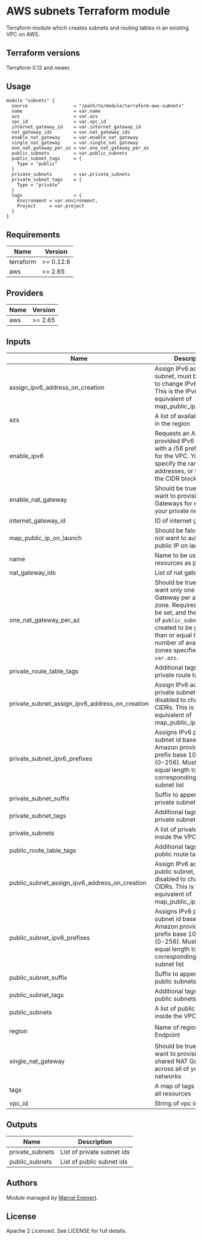 # AWS subnets Terraform module

Terraform module which creates subnets and routing tables in an existing VPC on AWS.

## Terraform versions

Terraform 0.12 and newer. 

## Usage

```hcl
module "subnets" {
  source                 = "/path/to/module/terraform-aws-subnets"
  name                   = var.name
  azs                    = var.azs
  vpc_id                 = var.vpc_id
  internet_gateway_id    = var.internet_gateway_id
  nat_gateway_ids        = var.nat_gateway_ids
  enable_nat_gateway     = var.enable_nat_gateway
  single_nat_gateway     = var.single_nat_gateway
  one_nat_gateway_per_az = var.one_nat_gateway_per_az
  public_subnets         = var.public_subnets
  public_subnet_tags     = {
    Type = "public"
  }
  private_subnets        = var.private_subnets
  private_subnet_tags    = {
    Type = "private"
  }
  tags                   = {
    Environment = var.environment,
    Project     = var.project
  }
}
```

## Requirements

| Name | Version |
|------|---------|
| terraform | >= 0.12.6 |
| aws | >= 2.65 |

## Providers

| Name | Version |
|------|---------|
| aws | >= 2.65 |

## Inputs

| Name | Description | Type | Default | Required |
|------|-------------|------|---------|:--------:|
| assign\_ipv6\_address\_on\_creation | Assign IPv6 address on subnet, must be disabled to change IPv6 CIDRs. This is the IPv6 equivalent of map\_public\_ip\_on\_launch | `bool` | `false` | no |
| azs | A list of availability zones in the region | `list(string)` | `[]` | no |
| enable\_ipv6 | Requests an Amazon-provided IPv6 CIDR block with a /56 prefix length for the VPC. You cannot specify the range of IP addresses, or the size of the CIDR block. | `bool` | `false` | no |      
| enable\_nat\_gateway | Should be true if you want to provision NAT Gateways for each of your private networks | `bool` | `false` | no |
| internet\_gateway\_id | ID of internet gateway | `string` | `null` | no |
| map\_public\_ip\_on\_launch | Should be false if you do not want to auto-assign public IP on launch | `bool` | `true` | no |
| name | Name to be used on all resources as prefix | `string` | n/a | yes |
| nat\_gateway\_ids | List of nat gateway ids | `list(string)` | `[]` | no |
| one\_nat\_gateway\_per\_az | Should be true if you want only one NAT Gateway per availability zone. Requires `var.azs` to be set, and the number of `public_subnets` created to be greater than or equal to the number of availability zones specified in `var.azs`. | `bool` | `false` | no |
| private\_route\_table\_tags | Additional tags for the private route tables | `map(string)` | `{}` | no |
| private\_subnet\_assign\_ipv6\_address\_on\_creation | Assign IPv6 address on private subnet, must be disabled to change IPv6 CIDRs. This is the IPv6 equivalent of map\_public\_ip\_on\_launch | `bool` | `null` | no |
| private\_subnet\_ipv6\_prefixes | Assigns IPv6 private subnet id based on the Amazon provided /56 prefix base 10 integer (0-256). Must be of equal length to the corresponding IPv4 subnet list | `list` | `[]` | no |
| private\_subnet\_suffix | Suffix to append to private subnets name | `string` | `"private"` | no |
| private\_subnet\_tags | Additional tags for the private subnets | `map(string)` | `{}` | no |
| private\_subnets | A list of private subnets inside the VPC | `list(string)` | `[]` | no |
| public\_route\_table\_tags | Additional tags for the public route tables | `map(string)` | `{}` | no |
| public\_subnet\_assign\_ipv6\_address\_on\_creation | Assign IPv6 address on public subnet, must be disabled to change IPv6 CIDRs. This is the IPv6 equivalent of map\_public\_ip\_on\_launch | `bool` | `null` | no |
| public\_subnet\_ipv6\_prefixes | Assigns IPv6 public subnet id based on the Amazon provided /56 prefix base 10 integer (0-256). Must be of equal length to the corresponding IPv4 subnet list | `list` | `[]` | no |
| public\_subnet\_suffix | Suffix to append to public subnets name | `string` | `"public"` | no |
| public\_subnet\_tags | Additional tags for the public subnets | `map(string)` | `{}` | no |
| public\_subnets | A list of public subnets inside the VPC | `list(string)` | `[]` | no |
| region | Name of region for VPC Endpoint | `string` | `"eu-central-1"` | no |
| single\_nat\_gateway | Should be true if you want to provision a single shared NAT Gateway across all of your private networks | `bool` | `false` | no |
| tags | A map of tags to add to all resources | `map(string)` | `{}` | no |
| vpc\_id | String of vpc id | `string` | n/a | yes |

## Outputs

| Name | Description |
|------|-------------|
| private\_subnets | List of private subnet ids |
| public\_subnets | List of public subnet ids |

## Authors

Module managed by [Marcel Emmert](https://github.com/echomike80).

## License

Apache 2 Licensed. See LICENSE for full details.
